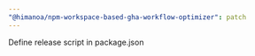 ```yaml
---
"@himanoa/npm-workspace-based-gha-workflow-optimizer": patch
---
```


Define release script in package.json
